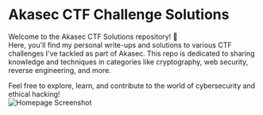 
# Akasec CTF Challenge Solutions

Welcome to the Akasec CTF Solutions repository! 🎯  
Here, you'll find my personal write-ups and solutions to various CTF challenges I've tackled as part of Akasec. This repo is dedicated to sharing knowledge and techniques in categories like cryptography, web security, reverse engineering, and more.  

Feel free to explore, learn, and contribute to the world of cybersecurity and ethical hacking!  
![Homepage Screenshot](https://media1.giphy.com/media/v1.Y2lkPTc5MGI3NjExOHNmcnR2enIzMnM0dzltb3lvMmVqcGNkZXVzaTB6cnpuc2V2MzZxZyZlcD12MV9pbnRlcm5hbF9naWZfYnlfaWQmY3Q9Zw/YQitE4YNQNahy/giphy.webp)
